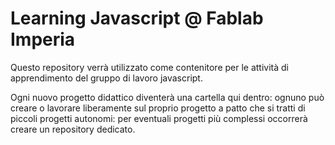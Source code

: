 # Learning Javascript @ Fablab Imperia 
Questo repository verrà utilizzato come contenitore per le attività di apprendimento del gruppo di lavoro javascript.

Ogni nuovo progetto didattico diventerà una cartella qui dentro: ognuno può creare o lavorare liberamente sul proprio progetto a patto che si tratti di piccoli progetti autonomi: per eventuali progetti più complessi occorrerà creare un repository dedicato.


